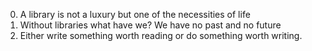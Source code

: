 0. A library is not a luxury but one of the necessities of life
1. Without libraries what have we? We have no past and no future
2. Either write something worth reading or do something worth writing.